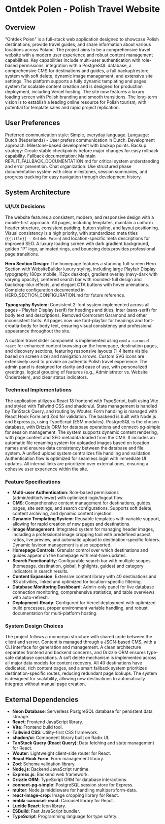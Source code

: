 # Ontdek Polen - Polish Travel Website

## Overview

"Ontdek Polen" is a full-stack web application designed to showcase Polish destinations, provide travel guides, and share information about various locations across Poland. The project aims to be a comprehensive travel website with a modern user experience and robust content management capabilities. Key capabilities include multi-user authentication with role-based permissions, integration with a PostgreSQL database, a comprehensive CMS for destinations and guides, a full backup/restore system with soft delete, dynamic image management, and extensive site settings. The platform supports a fully dynamic templating and pages system for scalable content creation and is designed for production deployment, including Vercel hosting. The site now features a luxury loading screen with Polish branding and smooth transitions. The long-term vision is to establish a leading online resource for Polish tourism, with potential for template sales and rapid project replication.

## User Preferences

Preferred communication style: Simple, everyday language.
Language: Dutch (Nederlands) - User prefers communication in Dutch.
Development approach: Milestone-based development with backup points.
Backup strategy: Create stable checkpoints before major changes for easy rollback capability.
Fallback documentation: Maintain REPLIT_FALLBACK_DOCUMENTATION.md for critical system understanding and error prevention.
Chat organization: Use structured phase documentation system with clear milestones, session summaries, and progress tracking for easy navigation through development history.

## System Architecture

### UI/UX Decisions
The website features a consistent, modern, and responsive design with a mobile-first approach. All pages, including templates, maintain a uniform header structure, consistent padding, button styling, and layout positioning. Visual consistency is a high priority, with standardized meta titles (`{{title}} - Ontdek Polen`) and location-specific meta descriptions for improved SEO. A luxury loading screen with dark gradient background, golden "P" logo, animated rings, and bouncing dots provides professional page transitions. 

**Hero Section Design**: The homepage features a stunning full-screen Hero Section with WebsiteBuilder luxury styling, including large Playfair Display typography (80px mobile, 112px desktop), gradient overlay (navy-dark with varying opacity), centered search bar with rounded-full design and backdrop-blur effects, and elegant CTA buttons with hover animations. Complete configuration documented in HERO_SECTION_CONFIGURATION.md for future reference.

**Typography System**: Consistent 2-font system implemented across all pages - Playfair Display (serif) for headings and titles, Inter (sans-serif) for body text and descriptions. Removed Cormorant Garamond and other inconsistent fonts. All pages now use font-playfair for headings and font-croatia-body for body text, ensuring visual consistency and professional appearance throughout the site.

A custom travel slider component is implemented using `embla-carousel-react` for enhanced content browsing on the homepage, destination pages, and discovery sections, featuring responsive layouts (1-4 items visible based on screen size) and navigation arrows. Custom SVG icons are extensively used to provide an authentic Polish travel experience. The admin panel is designed for clarity and ease of use, with personalized greetings, logical grouping of features (e.g., Administrator vs. Website Onderdelen), and clear status indicators.

### Technical Implementations
The application utilizes a React 18 frontend with TypeScript, built using Vite and styled with Tailwind CSS and shadcn/ui. State management is handled by TanStack Query, and routing by Wouter. Form handling is managed with React Hook Form and Zod for validation. The backend is built with Node.js and Express.js, using TypeScript (ESM modules). PostgreSQL is the chosen database, with Drizzle ORM for database operations and connect-pg-simple for session management. The system supports dynamic content rendering, with page content and SEO metadata loaded from the CMS. It includes an automatic file renaming system for uploaded images based on location names and ensures data consistency between the database and file system. A unified upload system centralizes file handling and validation. Authentication flow is optimized for seamless login with immediate UI updates. All internal links are prioritized over external ones, ensuring a cohesive user experience within the site.

### Feature Specifications
- **Multi-user Authentication**: Role-based permissions (admin/editor/viewer) with optimized login/logout flow.
- **CMS**: Comprehensive content management for destinations, guides, pages, site settings, and search configurations. Supports soft delete, content archiving, and dynamic content injection.
- **Dynamic Templating System**: Reusable templates with variable support, allowing for rapid creation of new pages and destinations.
- **Image Management**: Integrated system for managing header images, including a professional image cropping tool with predefined aspect ratios, live preview, and automatic upload to destination-specific folders. Dynamic favicon management is also supported.
- **Homepage Controls**: Granular control over which destinations and guides appear on the homepage with real-time updates.
- **Search Functionality**: Configurable search bar with multiple scopes (homepage, destination, global, highlights, guides) and category indicators in search results.
- **Content Expansion**: Extensive content library with 40 destinations and 93 activities, linked and optimized for location-specific filtering.
- **Database Monitoring Dashboard**: Admin-only panel for live database connection monitoring, comprehensive statistics, and table overviews with auto-refresh.
- **Deployment-Ready**: Configured for Vercel deployment with optimized build processes, proper environment variable handling, and robust documentation for multi-platform hosting.

### System Design Choices
The project follows a monorepo structure with shared code between the client and server. Content is managed through a JSON-based CMS, with a CLI interface for generation and management. A clean architecture separates frontend and backend concerns, and Drizzle ORM ensures type-safe database operations. A soft delete mechanism is implemented across all major data models for content recovery. All 40 destinations have dedicated, rich content pages, and a smart fallback system prioritizes destination-specific routes, reducing redundant page lookups. The system is designed for scalability, allowing new destinations to automatically integrate without manual page creation.

## External Dependencies

- **Neon Database**: Serverless PostgreSQL database for persistent data storage.
- **React**: Frontend JavaScript library.
- **Vite**: Frontend build tool.
- **Tailwind CSS**: Utility-first CSS framework.
- **shadcn/ui**: Component library built on Radix UI.
- **TanStack Query (React Query)**: Data fetching and state management for React.
- **Wouter**: Lightweight client-side router for React.
- **React Hook Form**: Form management library.
- **Zod**: Schema validation library.
- **Node.js**: Backend JavaScript runtime.
- **Express.js**: Backend web framework.
- **Drizzle ORM**: TypeScript ORM for database interactions.
- **connect-pg-simple**: PostgreSQL session store for Express.
- **multer**: Node.js middleware for handling multipart/form-data.
- **react-image-crop**: Image cropping library for React.
- **embla-carousel-react**: Carousel library for React.
- **Lucide React**: Icon library.
- **ESBuild**: Fast JavaScript bundler.
- **TypeScript**: Programming language for type safety.